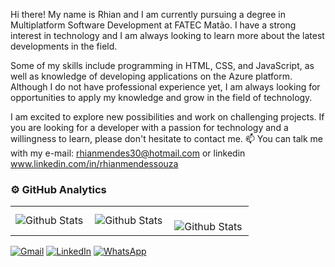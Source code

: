 Hi there! My name is Rhian and I am currently pursuing a degree in Multiplatform Software Development at FATEC Matão. I have a strong interest in technology and I am always looking to learn more about the latest developments in the field.

Some of my skills include programming in HTML, CSS, and JavaScript, as well as knowledge of developing applications on the Azure platform. Although I do not have professional experience yet, I am always looking for opportunities to apply my knowledge and grow in the field of technology.

I am excited to explore new possibilities and work on challenging projects. If you are looking for a developer with a passion for technology and a willingness to learn, please don't hesitate to contact me.
📫 You can talk me with my e-mail: rhianmendes30@hotmail.com or linkedin www.linkedin.com/in/rhianmendessouza








### ⚙️ GitHub Analytics

<table>
  <tr>
    <td>
      <img
        align="left"
        src="https://github-readme-stats.vercel.app/api?username=shavrau&theme=dark&hide_border=false&include_all_commits=true](https://github-readme-stats.vercel.app/api?username=shavrau&theme=vue&show_icons=true)"
        alt="Github Stats"
      />
    </td>
    <td>
      <img
        align="left"
        src="https://github-readme-stats.vercel.app/api/top-langs/?username=shavrau&theme=dark&hide_border=false&include_all_commits=true&count_private=true&layout=compact"
        alt="Github Stats"
      />
    </td>
    <td>
      <br />
      <img
        align="left"
        src="https://github-readme-streak-stats.herokuapp.com/?user=shavrau&theme=dark&hide_border=false"
        alt="Github Stats"
      />
    </td>
  </tr>
</table>

<p align="left">
  <a href="mailto:rhianmendes301@gmail.com" title="Gmail">
  <img src="https://img.shields.io/badge/-Gmail-FF0000?style=flat-square&labelColor=FF0000&logo=gmail&logoColor=white&link=mailto:rhianmendes301@gmail.com" alt="Gmail"/></a>
  <a href="https://www.linkedin.com/in/rhianmendessouza" title="LinkedIn">
  <img src="https://img.shields.io/badge/-Linkedin-0e76a8?style=flat-square&logo=Linkedin&logoColor=white&link=https://www.linkedin.com/in/rhianmendessouza" alt="LinkedIn"/></a>
  <a href="https://wa.me/+55016997090427" title="WhatsApp">
  <img src="https://img.shields.io/badge/-WhatsApp-25d366?style=flat-square&labelColor=25d366&logo=whatsapp&logoColor=white&link=https://wa.me/+55016997090427" alt="WhatsApp"/></a>
</p>


    
